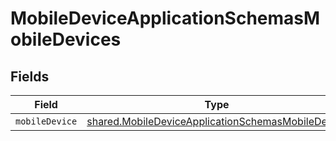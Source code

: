# MobileDeviceApplicationSchemasMobileDevices


## Fields

| Field                                                                                                                  | Type                                                                                                                   | Required                                                                                                               | Description                                                                                                            |
| ---------------------------------------------------------------------------------------------------------------------- | ---------------------------------------------------------------------------------------------------------------------- | ---------------------------------------------------------------------------------------------------------------------- | ---------------------------------------------------------------------------------------------------------------------- |
| `mobileDevice`                                                                                                         | [shared.MobileDeviceApplicationSchemasMobileDevice](../../models/shared/mobiledeviceapplicationschemasmobiledevice.md) | :heavy_minus_sign:                                                                                                     | N/A                                                                                                                    |